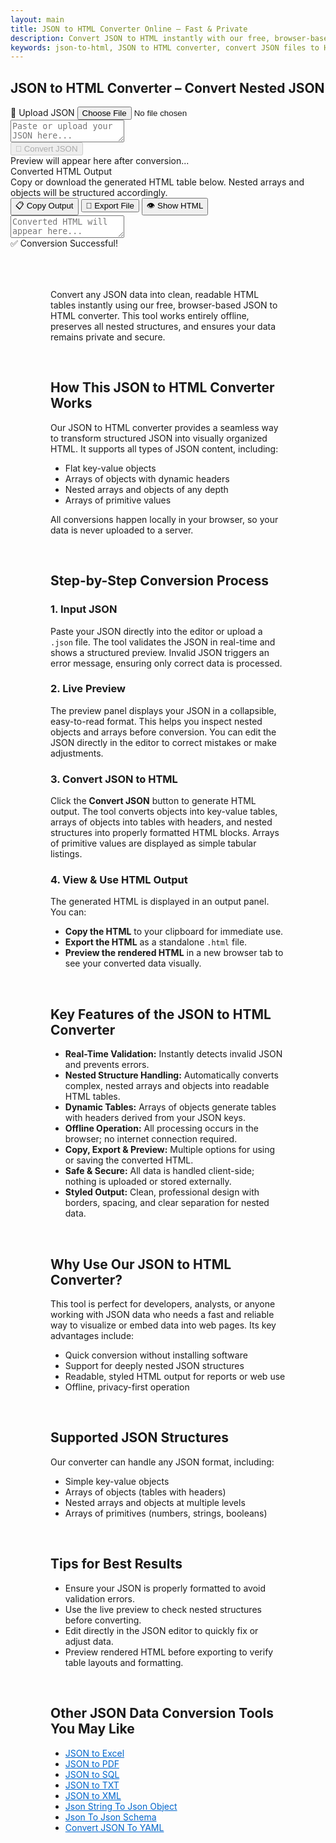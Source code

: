```yaml
---
layout: main
title: JSON to HTML Converter Online – Fast & Private
description: Convert JSON to HTML instantly with our free, browser-based tool. Generate clean, web-ready HTML tables from JSON files.
keywords: json-to-html, JSON to HTML converter, convert JSON files to HTML, online JSON to HTML tool, free JSON to HTML
---
```

<section>
<h1>JSON to HTML Converter – Convert Nested JSON</h1>
</section>
<script src="https://cdnjs.cloudflare.com/ajax/libs/xlsx/0.18.5/xlsx.full.min.js"></script>
<script src="https://code.jquery.com/jquery-3.6.0.min.js"></script>
<script src="https://cdn.jsdelivr.net/npm/jsonview@1.2.0/dist/jquery.jsonview.min.js"></script>
<link href="https://cdn.jsdelivr.net/npm/jsonview@1.2.0/dist/jquery.jsonview.min.css" rel="stylesheet">

<div class="jsonx-container">
  <!-- Top Panel -->
  <div class="jsonx-panel">
    <div class="jsonx-pane-container">
      <!-- Left JSON Editor Pane -->
      <div class="jsonx-pane">
        <div class="jsonx-header" style="justify-content: space-between;">
          <div class="jsonx-title"></div>
          <label class="jsonx-btn jsonx-upload-label" id="uploadBtnJson">
            📂 Upload JSON
            <input id="fileInputJson" type="file" accept=".json,application/json">
          </label>
        </div>
        <textarea id="jsonInputEditor" class="jsonx-editor" placeholder="Paste or upload your JSON here..."></textarea>
      </div>
      <!-- Right Preview + Convert Pane -->
      <div class="jsonx-pane">
        <div class="jsonx-header" style="justify-content: space-between;">
          <div class="jsonx-title"></div>
          <button class="jsonx-btn primary" id="convertBtnJson" disabled>🔄 Convert JSON</button>
        </div>
        <div id="jsonPreviewArea" class="jsonx-preview">
          <div class="jsonx-placeholder">Preview will appear here after conversion...</div>
        </div>
      </div>
    </div>
  </div>
</div>

<div id="convertedFile"></div>
 <!-- HTML Output Section -->
 <div class="jsonx-container">
  <div class="jsonx-panel" id="outputPanel">
    <div class="jsonx-header">
      <div>
        <div class="jsonx-title">Converted HTML Output</div>
        <div class="jsonx-small">Copy or download the generated HTML table below. Nested arrays and objects will be structured accordingly.</div>
      </div>
      <div class="jsonx-controls">
        <button class="jsonx-btn" id="copyOutputBtn">📋 Copy Output</button>
        <button class="jsonx-btn" id="exportOutputBtn">💾 Export File</button>
        <button class="jsonx-btn" id="showHtmlBtn">👁️ Show HTML</button>
      </div>
   </div>
    <textarea id="outputArea" class="jsonx-output" placeholder="Converted HTML will appear here..." readonly></textarea>
  </div>
</div>

<!-- Toast -->
<div id="toastJson" class="jsonx-toast">✅ Conversion Successful!</div>

<script src="/assets/js/json-to-html.js"></script>

<div style="margin:4rem;">

  <!-- H1: Main Title -->
  <p>Convert any JSON data into clean, readable HTML tables instantly using our free, browser-based JSON to HTML converter. This tool works entirely offline, preserves all nested structures, and ensures your data remains private and secure.</p>
<br>
  <!-- H2: How This Tool Works -->
  <h2>How This JSON to HTML Converter Works</h2>
  <p>Our JSON to HTML converter provides a seamless way to transform structured JSON into visually organized HTML. It supports all types of JSON content, including:</p>
  <ul>
    <li>Flat key-value objects</li>
    <li>Arrays of objects with dynamic headers</li>
    <li>Nested arrays and objects of any depth</li>
    <li>Arrays of primitive values</li>
  </ul>
  <p>All conversions happen locally in your browser, so your data is never uploaded to a server.</p>
<br>
  <!-- H2: Step-by-Step Conversion Process -->
  <h2>Step-by-Step Conversion Process</h2>

  <!-- H3: Step 1 -->
  <h3>1. Input JSON</h3>
  <p>Paste your JSON directly into the editor or upload a <code>.json</code> file. The tool validates the JSON in real-time and shows a structured preview. Invalid JSON triggers an error message, ensuring only correct data is processed.</p>

  <!-- H3: Step 2 -->
  <h3>2. Live Preview</h3>
  <p>The preview panel displays your JSON in a collapsible, easy-to-read format. This helps you inspect nested objects and arrays before conversion. You can edit the JSON directly in the editor to correct mistakes or make adjustments.</p>

  <!-- H3: Step 3 -->
  <h3>3. Convert JSON to HTML</h3>
  <p>Click the <strong>Convert JSON</strong> button to generate HTML output. The tool converts objects into key-value tables, arrays of objects into tables with headers, and nested structures into properly formatted HTML blocks. Arrays of primitive values are displayed as simple tabular listings.</p>

  <!-- H3: Step 4 -->
  <h3>4. View & Use HTML Output</h3>
  <p>The generated HTML is displayed in an output panel. You can:</p>
  <ul>
    <li><strong>Copy the HTML</strong> to your clipboard for immediate use.</li>
    <li><strong>Export the HTML</strong> as a standalone <code>.html</code> file.</li>
    <li><strong>Preview the rendered HTML</strong> in a new browser tab to see your converted data visually.</li>
  </ul>
<br>
  <!-- H2: Key Features -->
  <h2>Key Features of the JSON to HTML Converter</h2>
  <ul>
    <li><strong>Real-Time Validation:</strong> Instantly detects invalid JSON and prevents errors.</li>
    <li><strong>Nested Structure Handling:</strong> Automatically converts complex, nested arrays and objects into readable HTML tables.</li>
    <li><strong>Dynamic Tables:</strong> Arrays of objects generate tables with headers derived from your JSON keys.</li>
    <li><strong>Offline Operation:</strong> All processing occurs in the browser; no internet connection required.</li>
    <li><strong>Copy, Export & Preview:</strong> Multiple options for using or saving the converted HTML.</li>
    <li><strong>Safe & Secure:</strong> All data is handled client-side; nothing is uploaded or stored externally.</li>
    <li><strong>Styled Output:</strong> Clean, professional design with borders, spacing, and clear separation for nested data.</li>
  </ul>
<br>
  <!-- H2: Why Use This Tool -->
  <h2>Why Use Our JSON to HTML Converter?</h2>
  <p>This tool is perfect for developers, analysts, or anyone working with JSON data who needs a fast and reliable way to visualize or embed data into web pages. Its key advantages include:</p>
  <ul>
    <li>Quick conversion without installing software</li>
    <li>Support for deeply nested JSON structures</li>
    <li>Readable, styled HTML output for reports or web use</li>
    <li>Offline, privacy-first operation</li>
  </ul>
<br>
  <!-- H2: Supported JSON Structures -->
  <h2>Supported JSON Structures</h2>
  <p>Our converter can handle any JSON format, including:</p>
  <ul>
    <li>Simple key-value objects</li>
    <li>Arrays of objects (tables with headers)</li>
    <li>Nested arrays and objects at multiple levels</li>
    <li>Arrays of primitives (numbers, strings, booleans)</li>
  </ul>
<br>
  <!-- H2: Tips for Best Results -->
  <h2>Tips for Best Results</h2>
  <ul>
    <li>Ensure your JSON is properly formatted to avoid validation errors.</li>
    <li>Use the live preview to check nested structures before converting.</li>
    <li>Edit directly in the JSON editor to quickly fix or adjust data.</li>
    <li>Preview rendered HTML before exporting to verify table layouts and formatting.</li>
  </ul>
<br>
<h2>Other JSON Data Conversion Tools You May Like</h2>
<ul>
  <li><a href="json-to-excel" style="color:#0066cc; text-decoration:underline;">JSON to Excel</a></li>
  <li><a href="json-to-pdf" style="color:#0066cc; text-decoration:underline;">JSON to PDF</a></li>
  <li><a href="json-to-sql" style="color:#0066cc; text-decoration:underline;">JSON to SQL</a></li>
  <li><a href="json-to-txt" style="color:#0066cc; text-decoration:underline;">JSON to TXT</a></li>
  <li><a href="json-to-xml" style="color:#0066cc; text-decoration:underline;">JSON to XML</a></li>
  <li><a href="json-string-to-json-object" style="color:#0066cc; text-decoration:underline;">Json String To Json Object</a></li>
  <li><a href="json-to-json-schema" style="color:#0066cc; text-decoration:underline;">Json To Json Schema</a></li>
  <li><a href="json-to-yaml" style="color:#0066cc; text-decoration:underline;">Convert JSON To YAML</a></li>
</ul>
  
</div>

<!-- ✅ WebApplication Schema -->
<script type="application/ld+json">
{
  "@context": "https://schema.org",
  "@type": "WebApplication",
  "name": "JSON to HTML Converter",
  "alternateName": "Convert JSON Files to HTML Online",
  "operatingSystem": "Any",
  "applicationCategory": "UtilityApplication",
  "applicationSubCategory": "File Conversion",
  "description": "Convert JSON data into structured HTML instantly with this free browser-based converter. No uploads, no installations — fast, secure, and private data conversion directly on your device.",
  "url": "https://smallsuggestions.com/json-to-html",
  "image": "https://smallsuggestions.com/assets/img/smallsuggestions.webp",
  "creator": {
    "@type": "Organization",
    "name": "Small Suggestions",
    "url": "https://smallsuggestions.com"
  },
  "featureList": [
    "Instant JSON to HTML conversion",
    "Preview JSON structure before exporting",
    "Export to .html file or copy to clipboard",
    "No software installation required",
    "Completely client-side — no data uploads"
  ],
  "offers": {
    "@type": "Offer",
    "price": "0",
    "priceCurrency": "USD",
    "category": "Free"
  },
  "softwareVersion": "1.0.0",
  "browserRequirements": "Works on all JavaScript-enabled browsers",
  "permissions": "No data storage or tracking involved",
  "inLanguage": "en",
  "about": {
    "@type": "Thing",
    "name": "JSON to HTML Conversion",
    "sameAs": [
      "https://en.wikipedia.org/wiki/JSON",
      "https://en.wikipedia.org/wiki/HTML",
      "https://smallsuggestions.com/json-to-csv",
    ]
  }
}
</script>

<!-- ✅ ConvertAction Schema -->
<script type="application/ld+json">
{
  "@context": "https://schema.org",
  "@type": "Action",
  "@id": "#convertJsonToHtml",
  "name": "Convert JSON to HTML",
  "description": "This online tool converts JSON (pasted or uploaded) into structured HTML output directly in the browser with no uploads or installations.",
  "actionStatus": "PotentialActionStatus",

  "object": {
    "@type": "Dataset",
    "name": "JSON Dataset",
    "description": "Structured JSON data containing objects and arrays to be converted into HTML."
  },
  "result": {
    "@type": "Dataset",
    "name": "HTML Output",
    "description": "HTML file generated from the input JSON data with tables and nested blocks preserving structure."
  },
  "target": {
    "@type": "EntryPoint",
    "urlTemplate": "https://smallsuggestions.com/json-to-html",
    "actionPlatform": [
      "https://schema.org/DesktopWebPlatform",
      "https://schema.org/MobileWebPlatform"
    ]
  }
}
</script>

<script type="application/ld+json">
{
  "@context": "https://schema.org",
  "@graph": [
    {
      "@type": "Dataset",
      "@id": "#inputJsonDataset",
      "name": "JSON Data Input",
      "description": "Structured JSON data that users upload or paste to convert into HTML format.",
      "keywords": ["JSON", "Object", "Array", "Data conversion"],
      "license": "https://creativecommons.org/licenses/by/4.0/",
      "creator": {
        "@type": "Organization",
        "name": "Small Suggestions"
      },
      "distribution": [
        {
          "@type": "DataDownload",
          "encodingFormat": "application/json",
          "contentUrl": "https://smallsuggestions.com/json-to-html"
        }
      ]
    },
    {
      "@type": "Dataset",
      "@id": "#outputHtmlDataset",
      "name": "HTML File Output",
      "description": "HTML file generated from the input JSON data, preserving nested arrays and objects in readable tables and blocks.",
      "keywords": ["HTML", "Table", "Nested data", "Data visualization"],
      "license": "https://creativecommons.org/licenses/by/4.0/",
      "creator": {
        "@type": "Organization",
        "name": "Small Suggestions"
      },
      "distribution": [
        {
          "@type": "DataDownload",
          "encodingFormat": "text/html",
          "contentUrl": "https://smallsuggestions.com/json-to-html"
        }
      ]
    }
  ]
}
</script>


<!-- ✅ HowTo Schema -->
<script type="application/ld+json">
{
  "@context": "https://schema.org",
  "@type": "HowTo",
  "name": "How to Convert JSON to HTML",
  "description": "Follow these steps to convert your JSON data into an HTML file using this free online tool.",
  "step": [
    {
      "@type": "HowToStep",
      "position": 1,
      "name": "Paste or Upload JSON",
      "text": "Paste your JSON into the editor or click Upload to select a .json file from your device."
    },
    {
      "@type": "HowToStep",
      "position": 2,
      "name": "Validate & Preview",
      "text": "The tool validates your JSON and displays a live preview. Fix any syntax errors shown in the preview panel."
    },
    {
      "@type": "HowToStep",
      "position": 3,
      "name": "Convert to HTML",
      "text": "Click the Convert JSON button to generate structured HTML. Arrays of objects will produce tables; nested objects will produce key-value tables."
    },
    {
      "@type": "HowToStep",
      "position": 4,
      "name": "Copy or Export",
      "text": "Copy the generated HTML to the clipboard, export it as a .html file, or preview the rendered result in a new window."
    }
  ]
}
</script>

<!-- ✅ ItemList Schema (Related Tools) -->
<script type="application/ld+json">
{
  "@context": "https://schema.org",
  "@type": "ItemList",
  "name": "Related JSON Conversion Tools",
  "itemListOrder": "Ascending",
  "itemListElement": [
    { "@type": "ListItem", "position": 1, "name": "JSON to CSV", "url": "https://smallsuggestions.com/json-to-csv" },
    { "@type": "ListItem", "position": 2, "name": "JSON to Excel", "url": "https://smallsuggestions.com/json-to-excel" },
    { "@type": "ListItem", "position": 3, "name": "JSON to PDF", "url": "https://smallsuggestions.com/json-to-pdf" },
    { "@type": "ListItem", "position": 4, "name": "JSON to SQL", "url": "https://smallsuggestions.com/json-to-sql" },
    { "@type": "ListItem", "position": 5, "name": "JSON to TXT", "url": "https://smallsuggestions.com/json-to-txt" },
    { "@type": "ListItem", "position": 6, "name": "JSON to XML", "url": "https://smallsuggestions.com/json-to-xml" }
  ]
}
</script>

<!-- ✅ FAQPage Schema -->
<script type="application/ld+json">
{
  "@context": "https://schema.org",
  "@type": "FAQPage",
  "mainEntity": [
    {
      "@type": "Question",
      "name": "Is this JSON to HTML converter free to use?",
      "acceptedAnswer": { "@type": "Answer", "text": "Yes, our JSON to HTML converter is completely free and works directly in your browser." }
    },
    {
      "@type": "Question",
      "name": "Does the conversion happen online or offline?",
      "acceptedAnswer": { "@type": "Answer", "text": "All conversions happen in your browser (client-side). No data is uploaded or stored on our servers." }
    },
    {
      "@type": "Question",
      "name": "Can I upload a JSON file or paste JSON directly?",
      "acceptedAnswer": { "@type": "Answer", "text": "Yes, you can either paste JSON into the editor or upload a .json file using the upload button." }
    },
    {
      "@type": "Question",
      "name": "How does the preview work?",
      "acceptedAnswer": { "@type": "Answer", "text": "The tool provides a live preview as you type and after uploading. It shows structured JSON and highlights validation errors; you can also view the converted output after clicking Convert." }
    },
    {
      "@type": "Question",
      "name": "What output formats are available?",
      "acceptedAnswer": { "@type": "Answer", "text": "The primary output is an HTML file. You can copy the HTML to clipboard, export as a .html file, or preview the rendered HTML in a new browser window." }
    },
    {
      "@type": "Question",
      "name": "Will nested arrays and objects be preserved?",
      "acceptedAnswer": { "@type": "Answer", "text": "Yes, nested arrays and objects are recursively rendered into tables and nested blocks to preserve the JSON hierarchy." }
    },
    {
      "@type": "Question",
      "name": "Is my data safe during conversion?",
      "acceptedAnswer": { "@type": "Answer", "text": "Yes, all processing occurs locally in your browser — nothing is sent to external servers." }
    },
    {
      "@type": "Question",
      "name": "What browsers are supported?",
      "acceptedAnswer": { "@type": "Answer", "text": "This tool works on all modern browsers including Chrome, Firefox, Edge, and Safari." }
    }
  ]
}
</script>
